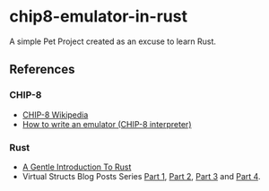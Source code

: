# chip8-emulator-in-rust

A simple Pet Project created as an excuse to learn Rust.

## References

### CHIP-8 
- [CHIP-8 Wikipedia](https://en.wikipedia.org/wiki/CHIP-8)
- [How to write an emulator (CHIP-8 interpreter)](http://www.multigesture.net/articles/how-to-write-an-emulator-chip-8-interpreter/)

### Rust
- [A Gentle Introduction To Rust](https://stevedonovan.github.io/rust-gentle-intro/readme.html)
- Virtual Structs Blog Posts Series [Part 1](http://smallcultfollowing.com/babysteps/blog/2015/05/05/where-rusts-enum-shines/), 
[Part 2](http://smallcultfollowing.com/babysteps/blog/2015/05/29/classes-strike-back/),
[Part 3](http://smallcultfollowing.com/babysteps/blog/2015/08/20/virtual-structs-part-3-bringing-enums-and-structs-together/) and
[Part 4](http://smallcultfollowing.com/babysteps/blog/2015/10/08/virtual-structs-part-4-extended-enums-and-thin-traits/).

